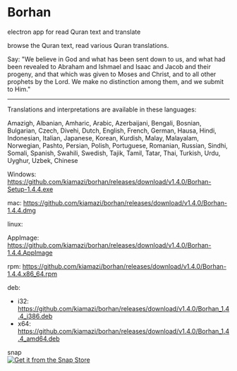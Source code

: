 # Borhan

electron app for read Quran text and translate

browse the Quran text, read various Quran translations.

Say: "We believe in God and what has been sent down to us, and what had been revealed to Abraham and Ishmael and Isaac and Jacob and their progeny, and that which was given to Moses and Christ, and to all other prophets by the Lord. We make no distinction among them, and we submit to Him."

---

Translations and interpretations are available in these languages:

Amazigh, Albanian, Amharic, Arabic, Azerbaijani, Bengali, Bosnian, Bulgarian, Czech, Divehi, Dutch, English, French, German, Hausa, Hindi, Indonesian, Italian, Japanese, Korean, Kurdish, Malay, Malayalam, Norwegian, Pashto, Persian, Polish, Portuguese, Romanian, Russian, Sindhi, Somali, Spanish, Swahili, Swedish, Tajik, Tamil, Tatar, Thai, Turkish, Urdu, Uyghur, Uzbek, Chinese

Windows: https://github.com/kiamazi/borhan/releases/download/v1.4.0/Borhan-Setup-1.4.4.exe

mac: https://github.com/kiamazi/borhan/releases/download/v1.4.0/Borhan-1.4.4.dmg

linux:

AppImage: https://github.com/kiamazi/borhan/releases/download/v1.4.0/Borhan-1.4.4.AppImage

rpm: https://github.com/kiamazi/borhan/releases/download/v1.4.0/Borhan-1.4.4.x86_64.rpm

deb:
- i32: https://github.com/kiamazi/borhan/releases/download/v1.4.0/Borhan_1.4.4_i386.deb
- x64: https://github.com/kiamazi/borhan/releases/download/v1.4.0/Borhan_1.4.4_amd64.deb

snap  
[![Get it from the Snap Store](https://snapcraft.io/static/images/badges/en/snap-store-white.svg)](https://snapcraft.io/borhan)
